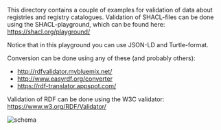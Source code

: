 This directory contains a couple of examples for validation of data about registries and registry catalogues.
Validation of SHACL-files can be done using the SHACL-playground, which can be found here: https://shacl.org/playground/

Notice that in this playground you can use JSON-LD and Turtle-format.

Conversion can be done using any of these (and probably others):
- http://rdfvalidator.mybluemix.net/
- http://www.easyrdf.org/converter
- https://rdf-translator.appspot.com/

Validation of RDF can be done using the W3C validator:
https://www.w3.org/RDF/Validator/

![schema](https://github.com/ejp-rd-vp/resource-metadata-schema/blob/dev-branch/ejprd-vp_catalog_model/versions/ejprdVPMetadataSchema-1.0.0/docs/ejprdVPMetadataSchema-1.0.0_diagrams/VP_Model.png)
